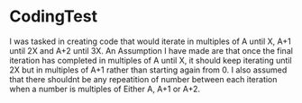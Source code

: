 # CodingTest
I was tasked in creating code that would iterate in multiples of A until X, A+1 until 2X and A+2 until 3X. An Assumption I have made are that once the final iteration has completed in multiples of A until X, it should keep iterating until 2X but in multiples of A+1 rather than starting again from 0. I also assumed that there shouldnt be any repeatition of number between each iteration when a number is multiples of Either A, A+1 or A+2.
